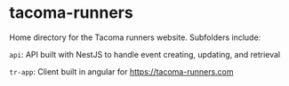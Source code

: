 # tacoma-runners

Home directory for the Tacoma runners website. Subfolders include:

`api`: API built with NestJS to handle event creating, updating, and retrieval

`tr-app`: Client built in angular for https://tacoma-runners.com
